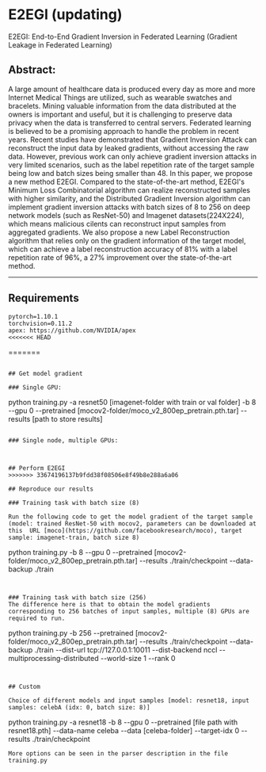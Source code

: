 # E2EGI (updating)
E2EGI: End-to-End Gradient Inversion in Federated Learning
(Gradient Leakage in Federated Learning)

## Abstract:

A large amount of healthcare data is produced every day as more and more Internet Medical Things are utilized, such as wearable swatches and bracelets. Mining valuable information from the data distributed at the owners is important and useful, but it is challenging to preserve data privacy when the data is transferred to central servers. Federated learning is believed to be a promising approach to handle the problem in recent years. Recent studies have demonstrated that Gradient Inversion Attack can reconstruct the input data by leaked gradients, without accessing the raw data. However, previous work can only achieve gradient inversion attacks in very limited scenarios, such as the label repetition rate of the target sample being low and batch sizes being smaller than 48. In this paper, we propose a new method E2EGI. Compared to the state-of-the-art method, E2EGI's Minimum Loss Combinatorial algorithm can realize reconstructed samples with higher similarity, and the Distributed Gradient Inversion algorithm can implement gradient inversion attacks with batch sizes of 8 to 256 on deep network models (such as ResNet-50) and Imagenet datasets(224X224), which means malicious cilents can reconstruct input samples from aggregated gradients. We also propose a new Label Reconstruction algorithm that relies only on the gradient information of the target model, which can achieve a label reconstruction accuracy of 81\% with a label repetition rate of 96\%, a 27\% improvement over the state-of-the-art method. 


---

## Requirements

```
pytorch=1.10.1
torchvision=0.11.2
apex: https://github.com/NVIDIA/apex
<<<<<<< HEAD

```
=======

```

## Get model gradient

### Single GPU:
```
python training.py -a resnet50 [imagenet-folder with train or val folder] -b 8 --gpu 0 --pretrained [mocov2-folder/moco_v2_800ep_pretrain.pth.tar] --results [path to store results]
```

### Single node, multiple GPUs:
```

```


## Perform E2EGI
>>>>>>> 33674196137b9fdd38f08506e8f49b8e288a6a06

## Reproduce our results

### Training task with batch size (8)

Run the following code to get the model gradient of the target sample (model: trained ResNet-50 with mocov2, parameters can be downloaded at this  URL [moco](https://github.com/facebookresearch/moco), target sample: imagenet-train, batch size 8)
```
python training.py -b 8 --gpu 0 --pretrained [mocov2-folder/moco_v2_800ep_pretrain.pth.tar] --results ./train/checkpoint --data-backup ./train
```


### Training task with batch size (256)
The difference here is that to obtain the model gradients corresponding to 256 batches of input samples, multiple (8) GPUs are required to run.
```
python training.py -b 256 --pretrained [mocov2-folder/moco_v2_800ep_pretrain.pth.tar] --results ./train/checkpoint --data-backup ./train --dist-url tcp://127.0.0.1:10011 --dist-backend nccl --multiprocessing-distributed --world-size 1 --rank 0
```


## Custom

Choice of different models and input samples [model: resnet18, input samples: celebA (idx: 0, batch size: 8)]
```
python training.py -a resnet18  -b 8 --gpu 0 --pretrained [file path with resnet18.pth] --data-name celeba --data [celeba-folder] --target-idx 0 --results ./train/checkpoint 
```
More options can be seen in the parser description in the file training.py